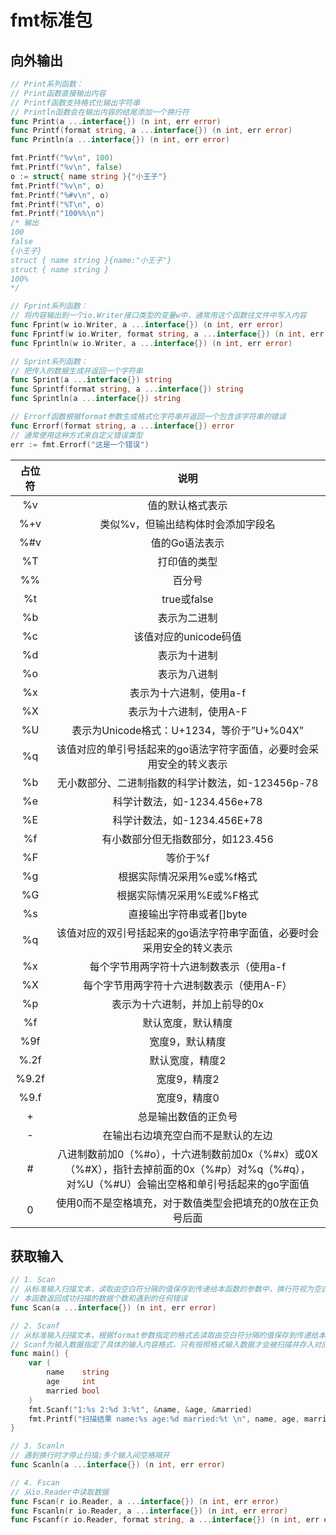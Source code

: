 # fmt标准包

## 向外输出
```go
// Print系列函数：
// Print函数直接输出内容
// Printf函数支持格式化输出字符串
// Println函数会在输出内容的结尾添加一个换行符
func Print(a ...interface{}) (n int, err error)
func Printf(format string, a ...interface{}) (n int, err error)
func Println(a ...interface{}) (n int, err error)

fmt.Printf("%v\n", 100)
fmt.Printf("%v\n", false)
o := struct{ name string }{"小王子"}
fmt.Printf("%v\n", o)
fmt.Printf("%#v\n", o)
fmt.Printf("%T\n", o)
fmt.Printf("100%%\n")
/* 输出
100
false
{小王子}
struct { name string }{name:"小王子"}
struct { name string }
100%
*/

// Fprint系列函数：
// 将内容输出到一个io.Writer接口类型的变量w中，通常用这个函数往文件中写入内容
func Fprint(w io.Writer, a ...interface{}) (n int, err error)
func Fprintf(w io.Writer, format string, a ...interface{}) (n int, err error)
func Fprintln(w io.Writer, a ...interface{}) (n int, err error)

// Sprint系列函数：
// 把传入的数据生成并返回一个字符串
func Sprint(a ...interface{}) string
func Sprintf(format string, a ...interface{}) string
func Sprintln(a ...interface{}) string

// Errorf函数根据format参数生成格式化字符串并返回一个包含该字符串的错误
func Errorf(format string, a ...interface{}) error
// 通常使用这种方式来自定义错误类型
err := fmt.Errorf("这是一个错误")
```

占位符|说明
:-:|:-:
%v|值的默认格式表示
%+v|类似%v，但输出结构体时会添加字段名
%#v|值的Go语法表示
%T|打印值的类型
%%|百分号
%t|true或false
%b|表示为二进制
%c|该值对应的unicode码值
%d|表示为十进制
%o|表示为八进制
%x|表示为十六进制，使用a-f
%X|	表示为十六进制，使用A-F
%U|表示为Unicode格式：U+1234，等价于”U+%04X”
%q|该值对应的单引号括起来的go语法字符字面值，必要时会采用安全的转义表示
%b|无小数部分、二进制指数的科学计数法，如-123456p-78
%e|科学计数法，如-1234.456e+78
%E|科学计数法，如-1234.456E+78
%f|有小数部分但无指数部分，如123.456
%F|等价于%f
%g|根据实际情况采用%e或%f格式
%G|根据实际情况采用%E或%F格式
%s|直接输出字符串或者[]byte
%q|该值对应的双引号括起来的go语法字符串字面值，必要时会采用安全的转义表示
%x|每个字节用两字符十六进制数表示（使用a-f
%X|每个字节用两字符十六进制数表示（使用A-F）
%p|表示为十六进制，并加上前导的0x
%f|默认宽度，默认精度
%9f|宽度9，默认精度
%.2f|默认宽度，精度2
%9.2f|宽度9，精度2
%9.f|宽度9，精度0
+|总是输出数值的正负号
-|在输出右边填充空白而不是默认的左边
\#|八进制数前加0（%#o），十六进制数前加0x（%#x）或0X（%#X），指针去掉前面的0x（%#p）对%q（%#q），对%U（%#U）会输出空格和单引号括起来的go字面值
0|使用0而不是空格填充，对于数值类型会把填充的0放在正负号后面



## 获取输入
```go
// 1. Scan
// 从标准输入扫描文本，读取由空白符分隔的值保存到传递给本函数的参数中，换行符视为空白符
// 本函数返回成功扫描的数据个数和遇到的任何错误
func Scan(a ...interface{}) (n int, err error)

// 2. Scanf
// 从标准输入扫描文本，根据format参数指定的格式去读取由空白符分隔的值保存到传递给本函数的参数中
// Scanf为输入数据指定了具体的输入内容格式，只有按照格式输入数据才会被扫描并存入对应变量
func main() {
	var (
		name    string
		age     int
		married bool
	)
	fmt.Scanf("1:%s 2:%d 3:%t", &name, &age, &married)
	fmt.Printf("扫描结果 name:%s age:%d married:%t \n", name, age, married)
}

// 3. Scanln
// 遇到换行时才停止扫描;多个输入间空格隔开
func Scanln(a ...interface{}) (n int, err error)

// 4. Fscan
// 从io.Reader中读取数据
func Fscan(r io.Reader, a ...interface{}) (n int, err error)
func Fscanln(r io.Reader, a ...interface{}) (n int, err error)
func Fscanf(r io.Reader, format string, a ...interface{}) (n int, err error)
```